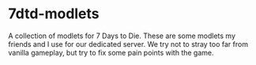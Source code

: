# 7dtd-modlets
A collection of modlets for 7 Days to Die. These are some modlets my friends and I use for our dedicated server. We try not to stray too far from vanilla gameplay, but try to fix some pain points with the game.